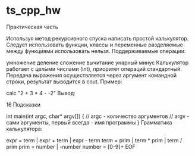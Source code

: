 # ts_cpp_hw
Практическая часть

Используя метод рекурсивного спуска написать простой калькулятор. Следует использовать функции, классы и переменные разделяемые между функциями использовать нельзя. Поддерживаемые операции:

умножение
деление
сложение
вычитание
унарный минус
Калькулятор работает с целыми числами (int), приоритет операций стандартный. Передача выражения осуществляется через аргумент командной строки, результат выводится в cout. Пример:

calc "2 + 3 * 4 - -2"
Вывод:

16
Подсказки

int main(int argc, char* argv[])
{
    // argc - количество аргументов
    // argv - сами аргументы, первый всегда - имя программы
}
Грамматика калькулятора:

expr = term
    | expr + term
    | expr - term
term = prim
    | term * prim
    | term / prim
prim = number
    | -number
number = [0-9]+
EOF